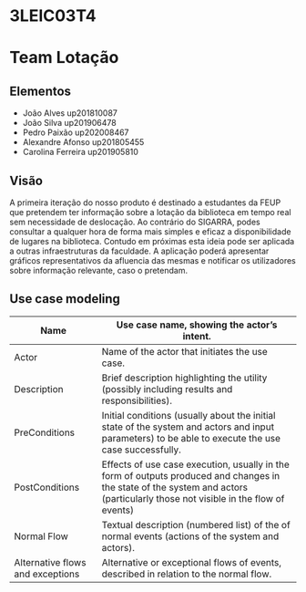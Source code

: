 # 3LEIC03T4
# Team Lotação

## Elementos

- João Alves up201810087
- João Silva up201906478 
- Pedro Paixão up202008467
- Alexandre Afonso up201805455
- Carolina Ferreira up201905810

## Visão 

A primeira iteração do nosso produto é destinado a estudantes da FEUP que pretendem ter informação sobre a lotação da biblioteca em tempo real sem necessidade de deslocação. Ao contrário do SIGARRA, podes consultar a qualquer hora de forma mais simples e eficaz a disponibilidade de lugares na biblioteca. Contudo em próximas esta ideia pode ser aplicada a outras infraestruturas da faculdade. A aplicação poderá apresentar gráficos representativos da afluencia das mesmas e notificar os utilizadores sobre informação relevante, caso o pretendam.

## Use case modeling

| Name                             | Use case name, showing the actor’s intent.                                                                                                                                      |
|----------------------------------|---------------------------------------------------------------------------------------------------------------------------------------------------------------------------------|
| Actor                            | Name of the actor that initiates the use case.                                                                                                                                  |
| Description                      | Brief description highlighting the utility (possibly including results and responsibilities).                                                                                   |
| PreConditions                    | Initial conditions (usually about the initial state of the system and actors and input parameters) to be able to execute the use case successfully.                             |
| PostConditions                   | Effects of use case execution, usually in the form of outputs produced and changes in the state of the system and actors (particularly those not visible in the flow of events) |
| Normal Flow                      | Textual description (numbered list) of the of normal events (actions of the system and actors).                                                                                 |
| Alternative flows and exceptions | Alternative or exceptional flows of events, described in relation to the normal flow.                                                                                           |
